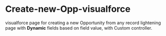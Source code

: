 # Create-new-Opp-visualforce
<p>
visualforce page for creating a new Opportunity from any record lightening page with <b>Dynamic</b> fields based on field value, with Custom controller.
</p>

